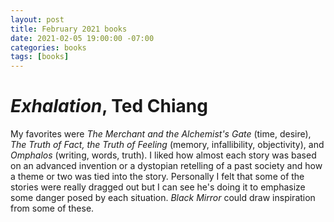 ```yaml
---
layout: post
title: February 2021 books
date: 2021-02-05 19:00:00 -07:00
categories: books
tags: [books]
---
```


# *Exhalation*, Ted Chiang

My favorites were *The Merchant and the Alchemist's Gate* (time, desire), *The Truth of Fact, the Truth of Feeling* (memory, infallibility, objectivity), and *Omphalos* (writing, words, truth). I liked how almost each story was based on an advanced invention or a dystopian retelling of a past society and how a theme or two was tied into the story. Personally I felt that some of the stories were really dragged out but I can see he's doing it to emphasize some danger posed by each situation. *Black Mirror* could draw inspiration from some of these.
